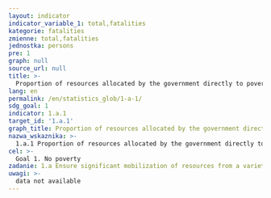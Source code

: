 ```yaml
---
layout: indicator
indicator_variable_1: total,fatalities
kategorie: fatalities
zmienne: total,fatalities
jednostka: persons
pre: 1
graph: null
source_url: null
title: >-
  Proportion of resources allocated by the government directly to poverty reduction programmes
lang: en
permalink: /en/statistics_glob/1-a-1/
sdg_goal: 1
indicator: 1.a.1
target_id: '1.a.1'
graph_title: Proportion of resources allocated by the government directly to poverty reduction programmes
nazwa_wskaznika: >-
  1.a.1 Proportion of resources allocated by the government directly to poverty reduction programmes
cel: >-
  Goal 1. No poverty
zadanie: 1.a Ensure significant mobilization of resources from a variety of sources, including through enhanced development cooperation, in order to provide adequate and predictable means for developing countries, in particular least developed countries, to implement programmes and policies to end poverty in all its dimensions
uwagi: >-
  data not available
---
```

